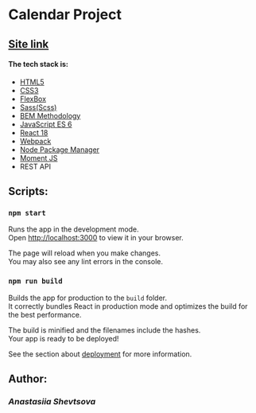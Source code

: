 <h1>Calendar Project</h1>
<h2> <a href="https://verdant-alfajores-de1ff4.netlify.app"><b>Site link</b></a> </h2>

 <h4>The tech stack is: </h4>
<ul> 
  <li><a href="https://en.wikipedia.org/wiki/HTML5">HTML5 </a> </li>
  <li><a href="https://en.wikipedia.org/wiki/Cascading_Style_Sheets">CSS3 </a> </li>
  <li><a href="https://en.wikipedia.org/wiki/CSS_Flexible_Box_Layout">FlexBox </a> </li>
  <li><a href="https://sass-lang.com/">Sass(Scss) </a> </li>
  <li><a href="https://en.bem.info/methodology/">BEM Methodology</a> </li>
  <li><a href="https://www.w3schools.com/js/js_es6.asp">JavaScript ES 6</a> </li>
  <li><a href="https://uk.reactjs.org/">React 18</a> </li>
  <li><a href="https://webpack.js.org/">Webpack</a> </li>
  <li><a href="https://www.npmjs.com/">Node Package Manager</a> </li>
  <li><a href="https://momentjs.com/">Moment JS</a> </li>
  <li><a href="https://en.wikipedia.org/wiki/Representational_state_transfer"></a>REST API </li>
</ul>

<h2><b>Scripts:</b></h2>

 ### `npm start`

Runs the app in the development mode.\
Open [http://localhost:3000](http://localhost:3000) to view it in your browser.

The page will reload when you make changes.\
You may also see any lint errors in the console.

### `npm run build`

Builds the app for production to the `build` folder.\
It correctly bundles React in production mode and optimizes the build for the best performance.

The build is minified and the filenames include the hashes.\
Your app is ready to be deployed!

See the section about [deployment](https://facebook.github.io/create-react-app/docs/deployment) for more information.

<h2><b>Author:</b></h2>
<h3> <i>Anastasiia Shevtsova </i></h3>
